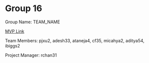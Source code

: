 # Group 16
Group Name: TEAM_NAME

[MVP Link]([https://docs.google.com/document/d/1xFI9DDdO5HZAcu36Y6NL-RTDry5E3WHkfy-ZEWuqbXM/edit?usp=sharing](https://docs.google.com/document/d/1ZXE1jMEfUHQVIvsHwuOPCn5JvFpz0IdB/edit))

Team Members: pjxu2, adesh33, ataneja4, cf35, micahya2, aditya54, ibiggs2

Project Manager: rchan31
